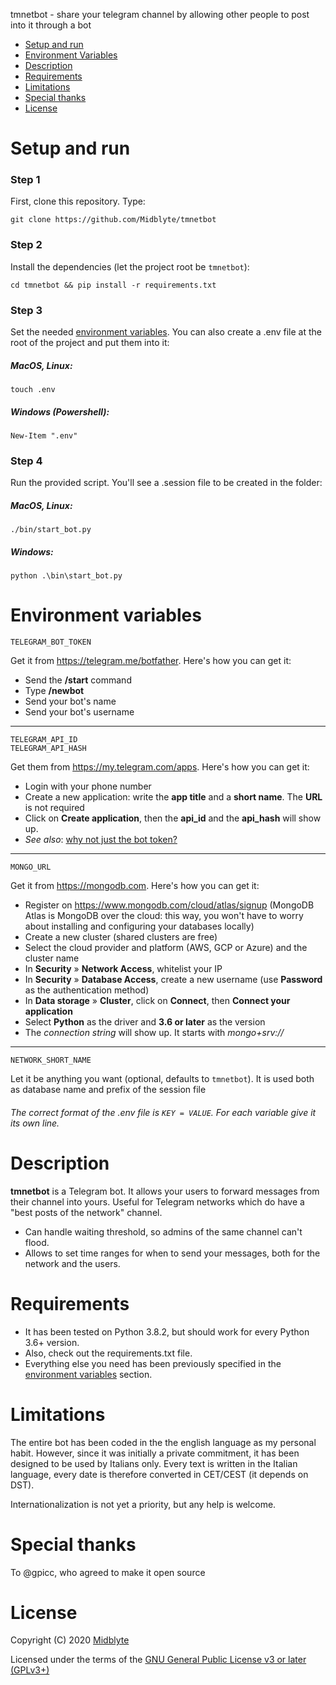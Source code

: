 tmnetbot - share your telegram channel by allowing other people to post into it through a bot

- [Setup and run](#setup-and-run)
- [Environment Variables](#environment-variables)
- [Description](#description)
- [Requirements](#requirements)
- [Limitations](#limitations)
- [Special thanks](#special-thanks)
- [License](#license)


# Setup and run

### Step 1

First, clone this repository. Type:

    git clone https://github.com/Midblyte/tmnetbot

### Step 2

Install the dependencies (let the project root be `tmnetbot`):

    cd tmnetbot && pip install -r requirements.txt 

### Step 3

Set the needed [environment variables](#environment-variables).
You can also create a .env file at the root of the project and put them into it:

##### MacOS, Linux:

    touch .env

##### Windows (Powershell):
    
    New-Item ".env"

### Step 4

Run the provided script. You'll see a .session file to be created in the folder:

##### MacOS, Linux:

    ./bin/start_bot.py

##### Windows:

    python .\bin\start_bot.py


# Environment variables

    TELEGRAM_BOT_TOKEN  

Get it from https://telegram.me/botfather. Here's how you can get it:
- Send the **/start** command
- Type **/newbot**
- Send your bot's name
- Send your bot's username
<hr>

    TELEGRAM_API_ID
    TELEGRAM_API_HASH

Get them from https://my.telegram.com/apps. Here's how you can get it:
- Login with your phone number
- Create a new application: write the **app title** and a **short name**. The **URL** is not required
- Click on **Create application**, then the **api_id** and the **api_hash** will show up. 
- _See also_: [why not just the bot token?](https://docs.pyrogram.org/topics/mtproto-vs-botapi)
<hr>

    MONGO_URL

Get it from https://mongodb.com. Here's how you can get it:
- Register on https://www.mongodb.com/cloud/atlas/signup
(MongoDB Atlas is MongoDB over the cloud: this way, you won't have to worry about installing and configuring your
databases locally)
- Create a new cluster (shared clusters are free)
- Select the cloud provider and platform (AWS, GCP or Azure) and the cluster name
- In **Security** » **Network Access**, whitelist your IP
- In **Security** » **Database Access**, create a new username (use **Password** as the authentication method)
- In **Data storage** » **Cluster**, click on **Connect**, then **Connect your application**
- Select **Python** as the driver and **3.6 or later** as the version
- The _connection string_ will show up. It starts with _mongo+srv://_
<hr>

    NETWORK_SHORT_NAME
    
Let it be anything you want (optional, defaults to `tmnetbot`).
It is used both as database name and prefix of the session file

###### The correct format of the .env file is `KEY = VALUE`. For each variable give it its own line.


# Description

**tmnetbot** is a Telegram bot.
It allows your users to forward messages from their channel into yours.
Useful for Telegram networks which do have a "best posts of the network" channel.
- Can handle waiting threshold, so admins of the same channel can't flood.
- Allows to set time ranges for when to send your messages, both for the network and the users. 


# Requirements

- It has been tested on Python 3.8.2, but should work for every Python 3.6+ version.
- Also, check out the requirements.txt file.
- Everything else you need has been previously specified in the [environment variables](#environment-variables) section.


# Limitations

The entire bot has been coded in the the english language as my personal habit.
However, since it was initially a private commitment, it has been designed to be used by Italians only.
Every text is written in the Italian language, every date is therefore converted in CET/CEST (it depends on DST).

Internationalization is not yet a priority, but any help is welcome.


# Special thanks

To @gpicc, who agreed to make it open source


# License
Copyright (C) 2020 [Midblyte](https://github.com/Midblyte)

Licensed under the terms of the [GNU General Public License v3 or later (GPLv3+)](https://github.com/Midblyte/tmnetbot/blob/master/LICENSE)
